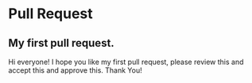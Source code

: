 # Pull Request
## My first pull request.
Hi everyone! I hope you like my first pull request, please review this and accept this and approve this. 
Thank You!
